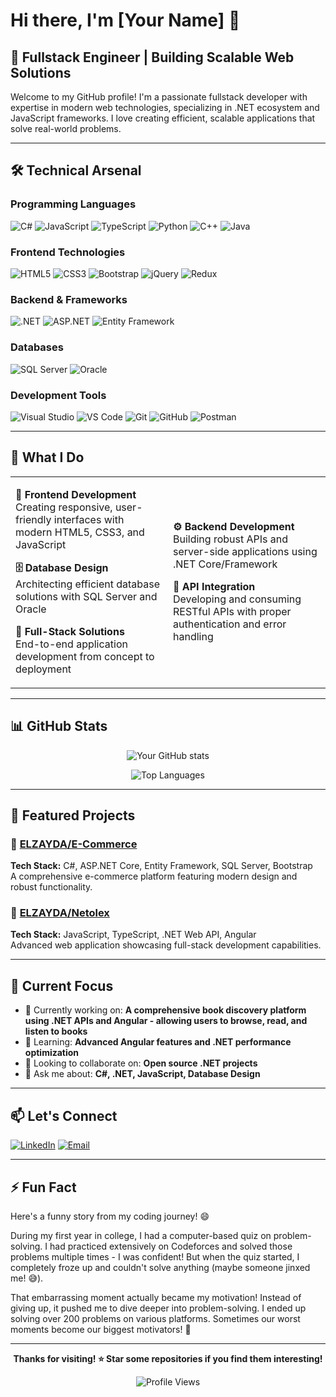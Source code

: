 # Hi there, I'm [Your Name] 👋

## 🚀 Fullstack Engineer | Building Scalable Web Solutions

Welcome to my GitHub profile! I'm a passionate fullstack developer with expertise in modern web technologies, specializing in .NET ecosystem and JavaScript frameworks. I love creating efficient, scalable applications that solve real-world problems.

---

## 🛠️ Technical Arsenal

### **Programming Languages**
![C#](https://img.shields.io/badge/C%23-239120?style=for-the-badge&logo=c-sharp&logoColor=white)
![JavaScript](https://img.shields.io/badge/JavaScript-F7DF1E?style=for-the-badge&logo=javascript&logoColor=black)
![TypeScript](https://img.shields.io/badge/TypeScript-007ACC?style=for-the-badge&logo=typescript&logoColor=white)
![Python](https://img.shields.io/badge/Python-3776AB?style=for-the-badge&logo=python&logoColor=white)
![C++](https://img.shields.io/badge/C++-00599C?style=for-the-badge&logo=c%2B%2B&logoColor=white)
![Java](https://img.shields.io/badge/Java-ED8B00?style=for-the-badge&logo=openjdk&logoColor=white)

### **Frontend Technologies**
![HTML5](https://img.shields.io/badge/HTML5-E34F26?style=for-the-badge&logo=html5&logoColor=white)
![CSS3](https://img.shields.io/badge/CSS3-1572B6?style=for-the-badge&logo=css3&logoColor=white)
![Bootstrap](https://img.shields.io/badge/Bootstrap-563D7C?style=for-the-badge&logo=bootstrap&logoColor=white)
![jQuery](https://img.shields.io/badge/jQuery-0769AD?style=for-the-badge&logo=jquery&logoColor=white)
![Redux](https://img.shields.io/badge/Redux-593D88?style=for-the-badge&logo=redux&logoColor=white)

### **Backend & Frameworks**
![.NET](https://img.shields.io/badge/.NET-5C2D91?style=for-the-badge&logo=.net&logoColor=white)
![ASP.NET](https://img.shields.io/badge/ASP.NET-5C2D91?style=for-the-badge&logo=.net&logoColor=white)
![Entity Framework](https://img.shields.io/badge/Entity%20Framework-5C2D91?style=for-the-badge&logo=.net&logoColor=white)

### **Databases**
![SQL Server](https://img.shields.io/badge/Microsoft%20SQL%20Server-CC2927?style=for-the-badge&logo=microsoft%20sql%20server&logoColor=white)
![Oracle](https://img.shields.io/badge/Oracle-F80000?style=for-the-badge&logo=oracle&logoColor=white)

### **Development Tools**
![Visual Studio](https://img.shields.io/badge/Visual%20Studio-5C2D91?style=for-the-badge&logo=visual%20studio&logoColor=white)
![VS Code](https://img.shields.io/badge/Visual%20Studio%20Code-007ACC?style=for-the-badge&logo=visual%20studio%20code&logoColor=white)
![Git](https://img.shields.io/badge/Git-F05032?style=for-the-badge&logo=git&logoColor=white)
![GitHub](https://img.shields.io/badge/GitHub-100000?style=for-the-badge&logo=github&logoColor=white)
![Postman](https://img.shields.io/badge/Postman-FF6C37?style=for-the-badge&logo=postman&logoColor=white)

---

## 💼 What I Do

<table>
<tr>
<td width="50%">

**🎨 Frontend Development**  
Creating responsive, user-friendly interfaces with modern HTML5, CSS3, and JavaScript

**🗄️ Database Design**  
Architecting efficient database solutions with SQL Server and Oracle

**📱 Full-Stack Solutions**  
End-to-end application development from concept to deployment

</td>
<td width="50%">

**⚙️ Backend Development**  
Building robust APIs and server-side applications using .NET Core/Framework

**🔗 API Integration**  
Developing and consuming RESTful APIs with proper authentication and error handling

</td>
</tr>
</table>

---

## 📊 GitHub Stats

<div align="center">
  
![Your GitHub stats](https://github-readme-stats.vercel.app/api?username=ELZAYADA&show_icons=true&theme=radical&hide_border=true)

![Top Languages](https://github-readme-stats.vercel.app/api/top-langs/?username=ELZAYADA&layout=compact&theme=radical&hide_border=true)

</div>

---

## 🌟 Featured Projects

### 🔗 [ELZAYDA/E-Commerce](https://github.com/ELZAYADA/E-Commerce)
**Tech Stack:** C#, ASP.NET Core, Entity Framework, SQL Server, Bootstrap  
A comprehensive e-commerce platform featuring modern design and robust functionality.

### 🔗 [ELZAYDA/Netolex](https://github.com/ELZAYADA/Netolex)
**Tech Stack:** JavaScript, TypeScript, .NET Web API, Angular  
Advanced web application showcasing full-stack development capabilities.

---

## 🎯 Current Focus

- 🔭 Currently working on: **A comprehensive book discovery platform using .NET APIs and Angular - allowing users to browse, read, and listen to books**
- 🌱 Learning: **Advanced Angular features and .NET performance optimization**
- 👯 Looking to collaborate on: **Open source .NET projects**
- 💬 Ask me about: **C#, .NET, JavaScript, Database Design**

---

## 📫 Let's Connect

[![LinkedIn](https://img.shields.io/badge/LinkedIn-0077B5?style=for-the-badge&logo=linkedin&logoColor=white)](https://linkedin.com/in/your-profile)
[![Email](https://img.shields.io/badge/Email-D14836?style=for-the-badge&logo=gmail&logoColor=white)](mailto:your.email@example.com)

---

## ⚡ Fun Fact
Here's a funny story from my coding journey! 😄 

During my first year in college, I had a computer-based quiz on problem-solving. I had practiced extensively on Codeforces and solved those problems multiple times - I was confident! But when the quiz started, I completely froze up and couldn't solve anything (maybe someone jinxed me! 😅). 

That embarrassing moment actually became my motivation! Instead of giving up, it pushed me to dive deeper into problem-solving. I ended up solving over 200 problems on various platforms. Sometimes our worst moments become our biggest motivators! 🚀

---

<div align="center">
  
**Thanks for visiting! ⭐ Star some repositories if you find them interesting!**

![Profile Views](https://komarev.com/ghpvc/?username=ELZAYADA&color=blueviolet&style=flat-square&label=Profile+Views)

</div>
